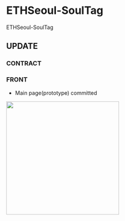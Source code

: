 # ETHSeoul-SoulTag
ETHSeoul-SoulTag

## UPDATE

### CONTRACT

### FRONT
- Main page(prototype) committed


<img src="https://user-images.githubusercontent.com/66289619/183307067-340402c0-10cc-4d82-8638-ab5566647f9b.png" height="300"/>

